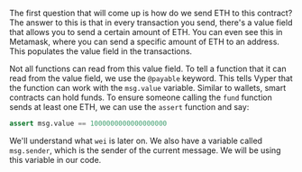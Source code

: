 The first question that will come up is how do we send ETH to this contract? The answer to this is that in every transaction you send, there's a value field that allows you to send a certain amount of ETH. You can even see this in Metamask, where you can send a specific amount of ETH to an address. This populates the value field in the transactions.

Not all functions can read from this value field. To tell a function that it can read from the value field, we use the `@payable` keyword. This tells Vyper that the function can work with the `msg.value` variable. Similar to wallets, smart contracts can hold funds. To ensure someone calling the `fund` function sends at least one ETH, we can use the `assert` function and say:

```python
assert msg.value == 1000000000000000000
```

We'll understand what `wei` is later on. We also have a variable called `msg.sender`, which is the sender of the current message. We will be using this variable in our code.
